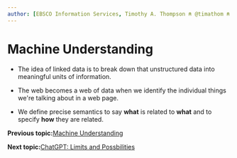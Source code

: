 ```yaml
---
author: [EBSCO Information Services, Timothy A. Thompson ⍝ @timathom ⍝ @timathom@indieweb.social, timothy.thompson@yale.edu]
---
```


# Machine Understanding

-   The idea of linked data is to break down that unstructured data into meaningful units of information.

-   The web becomes a web of data when we identify the individual things we're talking about in a web page.

-   We define precise semantics to say **what** is related to **what** and to specify **how** they are related.


**Previous topic:**[Machine Understanding](../../day_1/lesson_0/machine_understanding.md)

**Next topic:**[ChatGPT: Limits and Possbilities](../../day_1/lesson_0/chatgpt_limits_and_possibilities.md)

